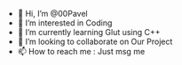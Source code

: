 - 👋 Hi, I’m @00Pavel
- 👀 I’m interested in Coding
- 🌱 I’m currently learning Glut using C++
- 💞️ I’m looking to collaborate on Our Project
- 📫 How to reach me : Just msg me

<!---
00Pavel/00Pavel is a ✨ special ✨ repository because its `README.md` (this file) appears on your GitHub profile.
You can click the Preview link to take a look at your changes.
--->
